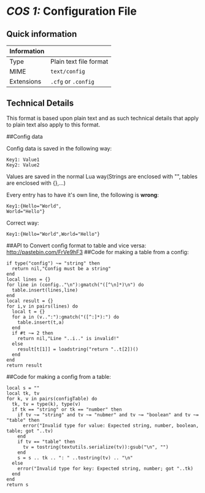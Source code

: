 # *COS 1:* Configuration File

## Quick information

| Information |                           |
| ----------- | ------------------------- |
| Type        | Plain text file format    |
| MIME        | `text/config`             |
| Extensions  | `.cfg` or `.config`       |

## Technical Details
This format is based upon plain text and as such technical details that apply to plain text also apply to this format.

##Config data

Config data is saved in the following way:

```
Key1: Value1
Key2: Value2
```

Values are saved in the normal Lua way(Strings are enclosed with "", tables are enclosed with {},...)

Every entry has to have it's own line, the following is __wrong__:
```
Key1:{Hello="World",
World="Hello"}
```
Correct way:
```
Key1:{Hello="World",World="Hello"}
```
##API to Convert config format to table and vice versa:
http://pastebin.com/FrVe9hF3
##Code for making a table from a config:
```
if type("config") ~= "string" then
  return nil,"Config must be a string"
end
local lines = {}
for line in (config.."\n"):gmatch("([^\n]*)\n") do
  table.insert(lines,line)
end
local result = {}
for i,v in pairs(lines) do
  local t = {}
  for a in (v..":"):gmatch("([^:]*):") do
    table.insert(t,a)
  end
  if #t ~= 2 then
    return nil,"Line "..i.." is invalid!"
  else
    result[t[1]] = loadstring("return "..t[2])()
  end
end
return result
```
##Code for making a config from a table:
```
local s = ""
local tk, tv
for k, v in pairs(configTable) do
  tk, tv = type(k), type(v)
  if tk == "string" or tk == "number" then
    if tv ~= "string" and tv ~= "nubmer" and tv ~= "boolean" and tv ~= "table" then
      error("Invalid type for value: Expected string, number, boolean, table; got "..tv)
    end
    if tv == "table" then
      tv = tostring(textutils.serialize(tv)):gsub("\n", "")
    end
    s = s .. tk .. ": " ..tostring(tv) .. "\n"
  else
    error("Invalid type for key: Expected string, number; got "..tk)
  end
end
return s
```
